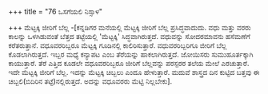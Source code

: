 +++
title = "76 ಒಸಗೆಯಲಿ ನಿಸ್ಸಾಳ"

+++
 ಮೆಟ್ಟಕ್ಕಿ ಜೀರಿಗೆ ಬೆಲ್ಲ -[ಕನ್ನಡಿಗರ ಮನೆಯಲ್ಲಿ ಮೆಟ್ಟಕ್ಕಿ ಜೀರಿಗೆ ಬೆಲ್ಲ ಪ್ರಸಿದ್ಧವಾದುದು. ವಧು ಮತ್ತು ವರರು ಕಾಲನ್ನು ಒಳಗಿಡುವಂತೆ ಬೆತ್ತದ ತಟ್ಟೆಯಲ್ಲಿ  'ಮೆಟ್ಟಕ್ಕಿ' ಸಿದ್ಧವಾಗಿರುತ್ತದೆ. ವಧುವನ್ನು ಸೋದರಮಾವನು ಹಸೆಮಣೆಗೆ ಕರೆತರುತ್ತಾನೆ. ವಧೂವರರಿಬ್ಬರೂ ಮೆಟ್ಟಕ್ಕಿ ಗೂಡಿನಲ್ಲಿ ಕಾಲಿರಿಸುತ್ತಾರೆ. ವಧುವರರಿಬ್ಬರಿಗೂ ಜೀರಿಗೆ ಬೆಲ್ಲ ಕೊಡಲಾಗಿರುತ್ತದೆ. ಇಬ್ಬರ ಮಧ್ಯೆ ಕನ್ಯಾಪಟ ಎಂಬ ತೆರೆಯನ್ನು ಹಾಕಲಾಗಿರುತ್ತದೆ. ಜೋಯಿಸರು ಸುಮುಹೂರ್ತಕ್ಕಾಗಿ ಕಾಯುತ್ತಾರೆ. ತೆರೆ ಎತ್ತಿದ ಕೂಡಲೇ ವಧೂವರರಿಬ್ಬರೂ ಜೀರಿಗೆ ಬೆಲ್ಲವನ್ನು ಪರಸ್ಪರರ ತಲೆಯ ಮೇಲೆ ಎರಚುತ್ತಾರೆ. ಇದೇ ಮೆಟ್ಟಕ್ಕಿ ಜೀರಿಗೆ ಬೆಲ್ಲ. ಇದನ್ನು ಮೆಟ್ಟಕ್ಕಿ ಚಿಬ್ಬಲು ಎಂದೂ ಹೇಳುತ್ತಾರೆ. ಮದುವೆ ಶಾಸ್ತ್ರದ ದಿನ ಕುಟ್ಟಿದ ಬತ್ತವು ಈ ಚಿಬ್ಬಲಿ(ಬಿದಿರಿನ ತಟ್ಟೆ)ನಲ್ಲಿರುತ್ತದೆ. ಅದನ್ನು ವಧೂವರರು ಮೆಟ್ಟಿ ನಿಲ್ಲಬೇಕು].
